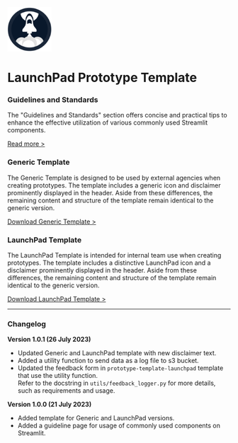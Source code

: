 <img src="https://github.com/glenn-dsaid/launchpad-prototype-template/blob/main/images/launchpad-icon.png?raw=true" alt="LaunchPad Logo" width="100"/>

# LaunchPad Prototype Template

### Guidelines and Standards

The "Guidelines and Standards" section offers concise and practical tips to enhance the effective utilization of various commonly used Streamlit components.

<a href = "https://launchpad-prototype-template.streamlit.app/prototype-guideline" target="_blank">Read more ></a>

### Generic Template

The Generic Template is designed to be used by external agencies when creating prototypes. The template includes a generic icon and disclaimer prominently displayed in the header. Aside from these differences, the remaining content and structure of the template remain identical to the generic version.

<a href = "https://github.com/glenn-dsaid/launchpad-prototype-template/tree/main/template/generic">Download Generic Template ></a>

### LaunchPad Template

The LaunchPad Template is intended for internal team use when creating prototypes. The template includes a distinctive LaunchPad icon and a disclaimer prominently displayed in the header. Aside from these differences, the remaining content and structure of the template remain identical to the generic version.

<a href = "https://github.com/glenn-dsaid/launchpad-prototype-template/tree/main/template/launchpad">Download LaunchPad Template ></a>

<hr/>

### Changelog

**Version 1.0.1 (26 July 2023)**

- Updated Generic and LaunchPad template with new disclaimer text.
- Added a utility function to send data as a log file to s3 bucket. 
- Updated the feedback form in `prototype-template-launchpad` template that use the utility function. \
  Refer to the docstring in `utils/feedback_logger.py` for more details, such as requirements and usage.


**Version 1.0.0 (21 July 2023)**

- Added template for Generic and LaunchPad versions.
- Added a guideline page for usage of commonly used components on Streamlit.
